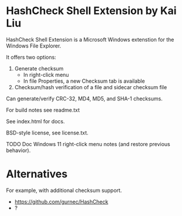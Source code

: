 # HashCheck Shell Extension by Kai Liu

HashCheck Shell Extension is a Microsoft Windows extenstion for the Windows File Explorer.

It offers two options:

 1. Generate checksum
      * In right-click menu
      * In file Properties, a new Checksum tab is available
 2. Checksum/hash verification of a file and sidecar checksum file

Can generate/verify CRC-32, MD4, MD5, and SHA-1 checksums.

For build notes see readme.txt

See index.html for docs.

BSD-style license, see license.txt.

TODO Doc Windows 11 right-click menu notes (and restore previous behavior).

# Alternatives

For example, with additional checksum support.

  * https://github.com/gurnec/HashCheck
  * ?
